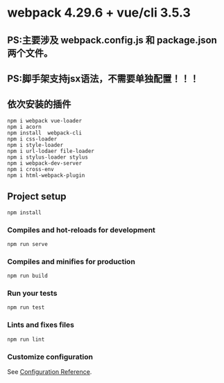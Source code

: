 # webpack 4.29.6 + vue/cli 3.5.3
## PS:主要涉及 webpack.config.js 和 package.json 两个文件。
## PS:脚手架支持jsx语法，不需要单独配置！！！
## 依次安装的插件
```
npm i webpack vue-loader
npm i acorn
npm install  webpack-cli
npm i css-loader  
npm i style-loader
npm i url-lodaer file-loader  
npm i stylus-loader stylus
npm i webpack-dev-server
npm i cross-env
npm i html-webpack-plugin
```

## Project setup
```
npm install
```

### Compiles and hot-reloads for development
```
npm run serve
```

### Compiles and minifies for production
```
npm run build
```

### Run your tests
```
npm run test
```

### Lints and fixes files
```
npm run lint
```

### Customize configuration
See [Configuration Reference](https://github.com/CoooooLer/webpack4.x-extends).
